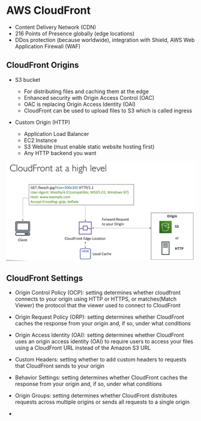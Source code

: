 # AWS CloudFront

- Content Delivery Network (CDN)
- 216 Points of Presence globally (edge locations)
- DDos protection (because worldwide), integration with Shield, AWS Web Application Firewall (WAF)

## CloudFront Origins

- S3 bucket
    - For distributing files and caching them at the edge
    - Enhanced security with Origin Access Control (OAC)
    - OAC is replacing Origin Access Identity (OAI)
    - CloudFront can be used to upload files to S3 which is called ingress

- Custom Origin (HTTP)
    - Application Load Balancer
    - EC2 Instance
    - S3 Website (must enable static website hosting first)
    - Any HTTP backend you want


![Alt text](images/cloudfront.png)

## CloudFront Settings

- Origin Control Policy (OCP): setting determines whether cloudfront connects to your origin using HTTP or HTTPS, or matches(Match Viewer) the protocol that the viewer used to connect to CloudFront
- Origin Request Policy (ORP): setting determines whether CloudFront caches the response from your origin and, if so, under what conditions
- Origin Access Identity (OAI): setting determines whether CloudFront uses an origin access identity (OAI) to require users to access your files using a CloudFront URL instead of the Amazon S3 URL
- Custom Headers: setting whether to add custom headers to requests that CloudFront sends to your origin
- Behavior Settings: setting determines whether CloudFront caches the response from your origin and, if so, under what conditions
- Origin Groups: setting determines whether CloudFront distributes requests across multiple origins or sends all requests to a single origin


- 